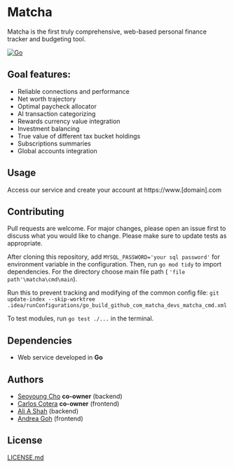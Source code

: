 # Matcha

Matcha is the first truly comprehensive, web-based personal finance tracker and budgeting tool.

[![Go](https://github.com/matcha-devs/matcha/actions/workflows/go.yml/badge.svg)](
https://github.com/matcha-devs/matcha/actions/workflows/go.yml)

## Goal features:

* Reliable connections and performance
* Net worth trajectory
* Optimal paycheck allocator
* AI transaction categorizing
* Rewards currency value integration
* Investment balancing
* True value of different tax bucket holdings
* Subscriptions summaries
* Global accounts integration

## Usage

Access our service and create your account at https://www.[domain].com

## Contributing

Pull requests are welcome. For major changes, please open an issue first
to discuss what you would like to change.
Please make sure to update tests as appropriate.

After cloning this repository, add ```MYSQL_PASSWORD='your sql password'```
for environment variable in the configuration. Then, run ```go mod tidy```
to import dependencies. For the directory choose main file path ( ```'file path'\matcha\cmd\main```).

Run this to prevent tracking and modifying of the common config file:
```git update-index --skip-worktree .idea/runConfigurations/go_build_github_com_matcha_devs_matcha_cmd.xml```

To test modules, run ```go test ./...``` in the terminal.

## Dependencies

* Web service developed in **Go**

## Authors

* [Seoyoung Cho](https://github.com/seoyoungcho213) **co-owner** (backend)
* [Carlos Cotera](https://github.com/carlosacj55) **co-owner** (frontend)
* [Ali A Shah](https://github.com/alishah634) (backend)
* [Andrea Goh](https://github.com/andreag0101) (frontend)

## License

[LICENSE.md](LICENSE.md)
